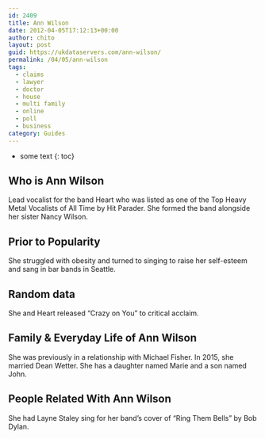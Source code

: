 ```yaml
---
id: 2409
title: Ann Wilson
date: 2012-04-05T17:12:13+00:00
author: chito
layout: post
guid: https://ukdataservers.com/ann-wilson/
permalink: /04/05/ann-wilson
tags:
  - claims
  - lawyer
  - doctor
  - house
  - multi family
  - online
  - poll
  - business
category: Guides
---
```


* some text
{: toc}


## Who is  Ann Wilson
                  
                  
                  
Lead vocalist for the band Heart who was listed as one of the Top Heavy Metal Vocalists of All Time by Hit Parader. She formed the band alongside her sister Nancy Wilson.
                  
                
                
                
## Prior to Popularity 
                  
                  
                  
She struggled with obesity and turned to singing to raise her self-esteem and sang in bar bands in Seattle.
                  
                
                
                
## Random data 
                  
                  
                  
She and Heart released &#8220;Crazy on You&#8221; to critical acclaim.
                  
                
                
                
## Family & Everyday Life of Ann Wilson
                  
                  
                  
She was previously in a relationship with Michael Fisher. In 2015, she married Dean Wetter. She has a daughter named Marie and a son named John.
                  
                
                
                
## People Related With  Ann Wilson
                  
                  
                  
She had Layne Staley sing for her band&#8217;s cover of &#8220;Ring Them Bells&#8221; by Bob Dylan.
                  
                
              
            
          
          
          
    
    
  
